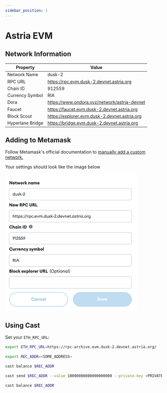 ```yaml
---
sidebar_position: 1
---
```


# Astria EVM

## Network Information

| Property | Value |
|-----|-----|
| Network Name | dusk-2 |
| RPC URL | <https://rpc.evm.dusk-2.devnet.astria.org> |
| Chain ID | 912559 |
| Currency Symbol | RIA |
| Dora | <https://www.ondora.xyz/network/astria-devnet> |
| Faucet | <https://faucet.evm.dusk-2.devnet.astria.org> |
| Block Scout | <https://explorer.evm.dusk-2.devnet.astria.org> |
| Hyperlane Bridge | <https://bridge.evm.dusk-2.devnet.astria.org> |

## Adding to Metamask

Follow Metamask's official documentation to [manually add a custom network.](https://support.metamask.io/hc/en-us/articles/360043227612-How-to-add-a-custom-network-RPC#h_01G63GGJ83DGDRCS2ZWXM37CV5)

Your settings should look like the image below

![Metamask](assets/metamask-dusk2.png)

## Using Cast

Set your `ETH_RPC_URL`:

```bash
export ETH_RPC_URL=https://rpc-archive.evm.dusk-2.devnet.astria.org/
```

```bash
export REC_ADDR=<SOME_ADDRESS>
```

```bash
cast balance $REC_ADDR
```

```bash
cast send $REC_ADDR --value 10000000000000000000 --private-key <PRIVATE-KEY>
```

```bash
cast balance $REC_ADDR
```
